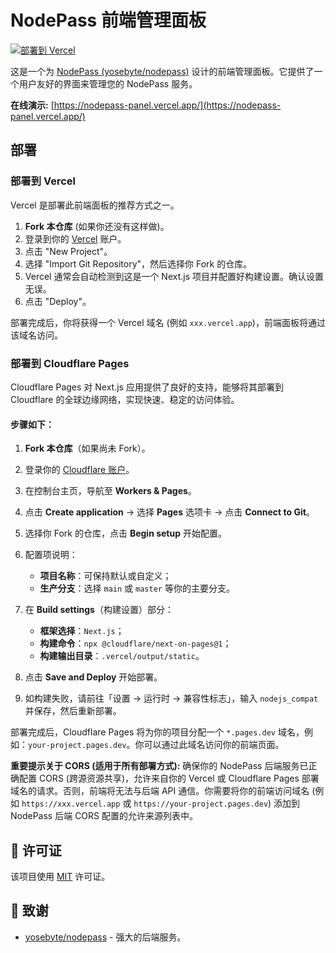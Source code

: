 # NodePass 前端管理面板

[![部署到 Vercel](https://vercel.com/button)](https://vercel.com/new/clone?repository-url=https%3A%2F%2Fgithub.com%2FMK85Pilot%2Fnodepass-panel)

这是一个为 [NodePass (yosebyte/nodepass)](https://github.com/yosebyte/nodepass) 设计的前端管理面板。它提供了一个用户友好的界面来管理您的 NodePass 服务。

**在线演示:** [https://nodepass-panel.vercel.app/](https://nodepass-panel.vercel.app/)

## 部署

### 部署到 Vercel

Vercel 是部署此前端面板的推荐方式之一。

1.  **Fork 本仓库** (如果你还没有这样做)。
2.  登录到你的 [Vercel](https://vercel.com) 账户。
3.  点击 "New Project"。
4.  选择 "Import Git Repository"，然后选择你 Fork 的仓库。
5.  Vercel 通常会自动检测到这是一个 Next.js 项目并配置好构建设置。确认设置无误。
6.  点击 "Deploy"。

部署完成后，你将获得一个 Vercel 域名 (例如 `xxx.vercel.app`)，前端面板将通过该域名访问。

### 部署到 Cloudflare Pages

Cloudflare Pages 对 Next.js 应用提供了良好的支持，能够将其部署到 Cloudflare 的全球边缘网络，实现快速、稳定的访问体验。

#### 步骤如下：

1. **Fork 本仓库**（如果尚未 Fork）。
2. 登录你的 [Cloudflare 账户](https://dash.cloudflare.com/)。
3. 在控制台主页，导航至 **Workers & Pages**。
4. 点击 **Create application** → 选择 **Pages** 选项卡 → 点击 **Connect to Git**。
5. 选择你 Fork 的仓库，点击 **Begin setup** 开始配置。
6. 配置项说明：

   * **项目名称**：可保持默认或自定义；
   * **生产分支**：选择 `main` 或 `master` 等你的主要分支。
7. 在 **Build settings**（构建设置）部分：

   * **框架选择**：`Next.js`；
   * **构建命令**：`npx @cloudflare/next-on-pages@1`；
   * **构建输出目录**：`.vercel/output/static`。
8. 点击 **Save and Deploy** 开始部署。
9. 如构建失败，请前往「设置 → 运行时 → 兼容性标志」，输入 `nodejs_compat` 并保存，然后重新部署。

部署完成后，Cloudflare Pages 将为你的项目分配一个 `*.pages.dev` 域名，例如：`your-project.pages.dev`。你可以通过此域名访问你的前端页面。

**重要提示关于 CORS (适用于所有部署方式):**
确保你的 NodePass 后端服务已正确配置 CORS (跨源资源共享)，允许来自你的 Vercel 或 Cloudflare Pages 部署域名的请求。否则，前端将无法与后端 API 通信。你需要将你的前端访问域名 (例如 `https://xxx.vercel.app` 或 `https://your-project.pages.dev`) 添加到 NodePass 后端 CORS 配置的允许来源列表中。

## 📄 许可证

该项目使用 [MIT](LICENSE) 许可证。

## 🙏 致谢

*   [yosebyte/nodepass](https://github.com/yosebyte/nodepass) - 强大的后端服务。
